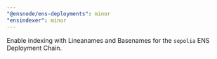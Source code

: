 ```yaml
---
"@ensnode/ens-deployments": minor
"ensindexer": minor
---
```


Enable indexing with Lineanames and Basenames for the `sepolia` ENS Deployment Chain.
